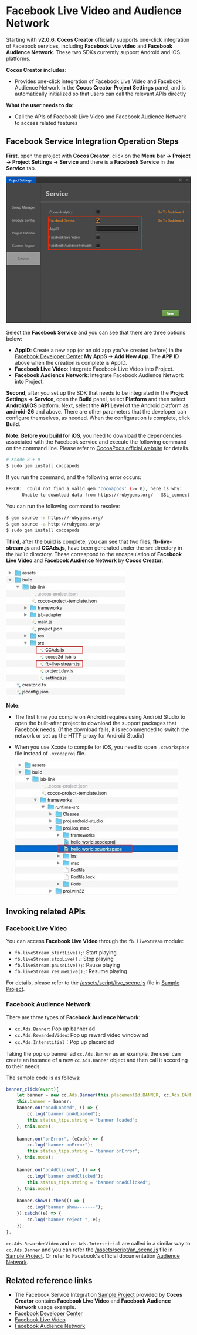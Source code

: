 # Facebook Live Video and Audience Network

Starting with __v2.0.6__, __Cocos Creator__ officially supports one-click integration of Facebook services, including **Facebook Live video** and **Facebook Audience Network**. These two SDKs currently support Android and iOS platforms.

**Cocos Creator includes**:

- Provides one-click integration of Facebook Live Video and Facebook Audience Network in the __Cocos Creator__ **Project Settings** panel, and is automatically initialized so that users can call the relevant APIs directly

**What the user needs to do**:

- Call the APIs of Facebook Live Video and Facebook Audience Network to access related features

## Facebook Service Integration Operation Steps

**First**, open the project with __Cocos Creator__, click on the **Menu bar -> Project -> Project Settings -> Service** and there is a **Facebook Service** in the **Service** tab.

![](fb-an-and-live/facebook.png)

Select the **Facebook Service** and you can see that there are three options below:

  - **AppID**: Create a new app (or an old app you've created before) in the [Facebook Developer Center](https://developers.facebook.com/) **My AppS -> Add New App**. The **APP ID** above when the creation is complete is AppID.
  - **Facebook Live Video**: Integrate Facebook Live Video into Project.
  - **Facebook Audience Network**: Integrate Facebook Audience Network into Project.

**Second**, after you set up the SDK that needs to be integrated in the **Project Settings -> Service**, open the **Build** panel, select **Platform** and then select **Android/iOS** platform. Next, select the **API Level** of the Android platform as **android-26** and above. There are other parameters that the developer can configure themselves, as needed. When the configuration is complete, click **Build**.

  **Note**: **Before you build for iOS**, you need to download the dependencies associated with the Facebook service and execute the following command on the command line. Please refer to [CocoaPods official website](https://cocoapods.org/) for details.

  ```bash
  # Xcode 8 + 9
  $ sudo gem install cocoapods
  ```

  If you run the command, and the following error occurs:

  ```bash
  ERROR:  Could not find a valid gem 'cocoapods' (>= 0), here is why:
        Unable to download data from https://rubygems.org/ - SSL_connect returned=1 errno=0 state=SSLv2/v3 read server hello A: tlsv1 alert protocol version (https://rubygems.org/latest_specs.4.8.gz)
  ```

  You can run the following command to resolve:

  ```bash
  $ gem source -r https://rubygems.org/
  $ gem source -a http://rubygems.org/
  $ sudo gem install cocoapods
  ```

**Third**, after the build is complete, you can see that two files, **fb-live-stream.js** and **CCAds.js**, have been generated under the `src` directory in the `build` directory. These correspond to the encapsulation of **Facebook Live Video** and **Facebook Audience Network** by __Cocos Creator__.

![](fb-an-and-live/package.png)

**Note**:

- The first time you compile on Android requires using Android Studio to open the built-after project to download the support packages that Facebook needs. (If the download fails, it is recommended to switch the network or set up the HTTP proxy for Android Studio)
- When you use Xcode to compile for iOS, you need to open `.xcworkspace` file instead of `.xcodeproj` file.

  ![](fb-an-and-live/xcode.png)

## Invoking related APIs

### Facebook Live Video

You can access **Facebook Live Video** through the `fb.liveStream` module:

- `fb.liveStream.startLive();`: Start playing
- `fb.liveStream.stopLive();`: Stop playing
- `fb.liveStream.pauseLive();`: Pause playing
- `fb.liveStream.resumeLive();`: Resume playing

For details, please refer to the [/assets/script/live_scene.js](https://github.com/cocos-creator/facebook_demo/blob/master/assets/script/live_scene.js) file in [Sample Project](https://github.com/cocos-creator/facebook_demo).

### Facebook Audience Network

There are three types of **Facebook Audience Network**:

- `cc.Ads.Banner`: Pop up banner ad
- `cc.Ads.RewardedVideo`: Pop up reward video window ad
- `cc.Ads.Interstitial`：Pop up placard ad

Taking the pop up banner ad `cc.Ads.Banner` as an example, the user can create an instance of a new `cc.Ads.Banner` object and then call it according to their needs.

The sample code is as follows:

```js
banner_click(event){
    let banner = new cc.Ads.Banner(this.placementId.BANNER, cc.Ads.BANNER_POSITION.ALIGN_PARENT_BOTTOM);
    this.banner = banner;
    banner.on("onAdLoaded", () => {
        cc.log("banner onAdLoaded");
        this.status_tips.string = "banner loaded";
    }, this.node);

    banner.on("onError", (eCode) => {
        cc.log("banner onError");
        this.status_tips.string = "banner onError";
    }, this.node);

    banner.on("onAdClicked", () => {
        cc.log("banner onAdClicked");
        this.status_tips.string = "banner onAdClicked";
    }, this.node);

    banner.show().then(() => {
        cc.log("banner show-------");
    }).catch((e) => {
        cc.log("banner reject ", e);
    });
},
```

`cc.Ads.RewardedVideo` and `cc.Ads.Interstitial` are called in a similar way to `cc.Ads.Banner` and you can refer the [/assets/script/an_scene.js](https://github.com/cocos-creator/facebook_demo/blob/master/assets/script/an_scene.js) file in [Sample Project](https://github.com/cocos-creator/facebook_demo). Or refer to Facebook's official documentation [Audience Network](https://developers.facebook.com/docs/audience-network).

## Related reference links

- The Facebook Service Integration [Sample Project](https://github.com/cocos-creator/facebook_demo) provided by __Cocos Creator__ contains **Facebook Live Video** and **Facebook Audience Network** usage example.
- [Facebook Developer Center](https://developers.facebook.com/)
- [Facebook Live Video](https://developers.facebook.com/docs/videos/live-video)
- [Facebook Audience Network](https://developers.facebook.com/docs/audience-network)
